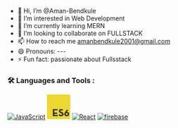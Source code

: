 - 👋 Hi, I’m @Aman-Bendkule
- 👀 I’m interested in Web Development
- 🌱 I’m currently learning MERN
- 💞️ I’m looking to collaborate on FULLSTACK 
- 📫 How to reach me amanbendkule2001@gmail.com
- 😄 Pronouns: ---
- ⚡ Fun fact: passionate about Fullsstack



### :hammer_and_wrench: Languages and Tools :
[![JavaScript](http://3con14.biz/code/_data/js/intro/js-logo.png)](https://developer.mozilla.org/en-US/docs/Web/JavaScript)
[![ES6](https://github.com/MarioTerron/logo-images/blob/master/logos/es6.png)](http://www.ecma-international.org/ecma-262/6.0/) 
[![React](https://raw.githubusercontent.com/jalbertsr/logo-badge-images/master/img/react_logo.png)](https://facebook.github.io/react/)
[![firebase](https://cdn4.iconfinder.com/data/icons/google-i-o-2016/512/google_firebase-2-128.png)](https://firebase.google.com/)

<!---
Aman-Bendkule/Aman-Bendkule is a ✨ special ✨ repository because its `README.md` (this file) appears on your GitHub profile.
You can click the Preview link to take a look at your changes.
--->
